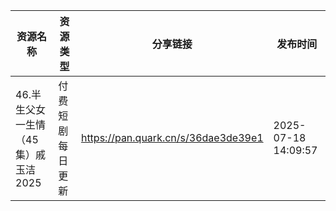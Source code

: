 | 资源名称                   | 资源类型     | 分享链接                                | 发布时间                |
| ---------------------- | -------- | ----------------------------------- | ------------------- |
| 46.半生父女一生情（45集）戚玉洁2025 | 付费短剧每日更新 | https://pan.quark.cn/s/36dae3de39e1 | 2025-07-18 14:09:57 |
